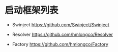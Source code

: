 
# 启动框架列表

- Swinject
https://github.com/Swinject/Swinject

- Resolver
https://github.com/hmlongco/Resolver

- Factory
https://github.com/hmlongco/Factory



